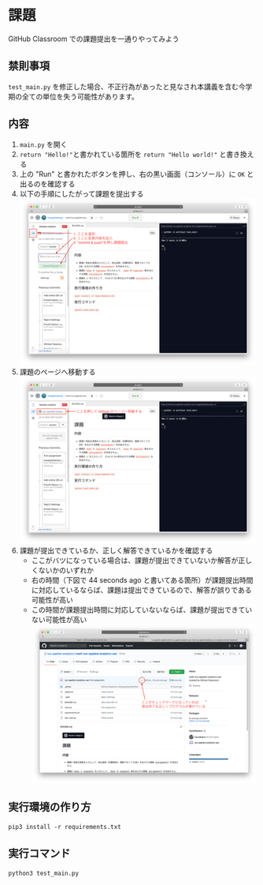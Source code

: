 # 課題
GitHub Classroom での課題提出を一通りやってみよう

## 禁則事項
`test_main.py` を修正した場合、不正行為があったと見なされ本講義を含む今学期の全ての単位を失う可能性があります。

## 内容

1. `main.py` を開く
1. `return "Hello!"`と書かれている箇所を `return "Hello world!"` と書き換える
1. 上の "Run" と書かれたボタンを押し、右の黒い画面（コンソール）に `OK` と出るのを確認する
1. 以下の手順にしたがって課題を提出する
![提出手順](repl-it/submit.png)
1. 課題のページへ移動する
![GitHub への移動](repl-it/move2github.png)
1. 課題が提出できているか、正しく解答できているかを確認する
   - ここがバツになっている場合は、課題が提出できていないか解答が正しくないかのいずれか
   - 右の時間（下図で 44 seconds ago と書いてある箇所）が課題提出時間に対応しているならば、課題は提出できているので、解答が誤りである可能性が高い
   - この時間が課題提出時間に対応していないならば、課題が提出できていない可能性が高い
![課題のチェック](repl-it/check.png)

## 実行環境の作り方
`pip3 install -r requirements.txt`

## 実行コマンド
`python3 test_main.py`
